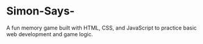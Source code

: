 # Simon-Says-
 A fun memory game built with HTML, CSS, and JavaScript to practice basic web development and game logic.
